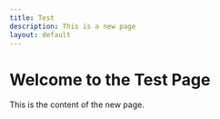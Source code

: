 ```yaml
---
title: Test
description: This is a new page
layout: default
---
```


# Welcome to the Test Page

This is the content of the new page.
